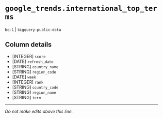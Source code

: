 # `google_trends.international_top_terms`
`bq-1` | `bigquery-public-data`

## Column details
* [INTEGER]   `score`
* [DATE]      `refresh_date`
* [STRING]    `country_name`
* [STRING]    `region_code`
* [DATE]      `week`
* [INTEGER]   `rank`
* [STRING]    `country_code`
* [STRING]    `region_name`
* [STRING]    `term`

-------------------------------------------------------------------------------
*Do not make edits above this line.*
